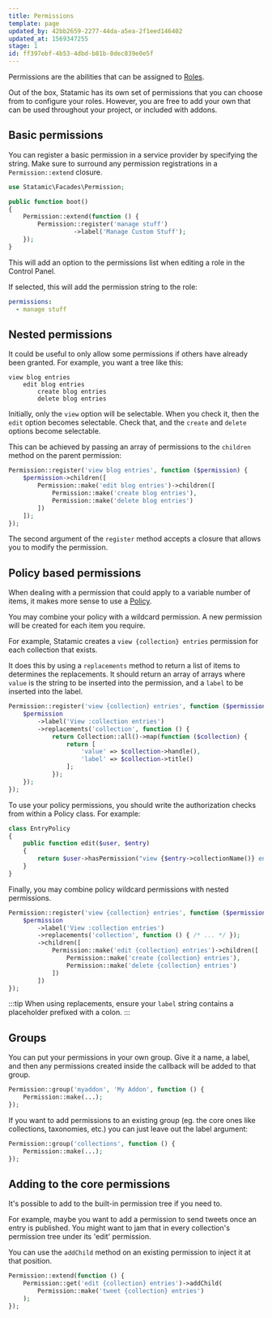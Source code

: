 ```yaml
---
title: Permissions
template: page
updated_by: 42bb2659-2277-44da-a5ea-2f1eed146402
updated_at: 1569347255
stage: 1
id: ff397ebf-4b53-4dbd-b81b-0dec839e0e5f
---
```

Permissions are the abilities that can be assigned to [Roles](/users#permissions).

Out of the box, Statamic has its own set of permissions that you can choose from to configure your roles. However, you are free to add your own that can be used throughout your project, or included with addons.

## Basic permissions

You can register a basic permission in a service provider by specifying the string. Make sure to surround any permission registrations in a `Permission::extend` closure.

``` php
use Statamic\Facades\Permission;

public function boot()
{
    Permission::extend(function () {
        Permission::register('manage stuff')
                  ->label('Manage Custom Stuff');
    });
}
```

This will add an option to the permissions list when editing a role in the Control Panel.

If selected, this will add the permission string to the role:

``` yaml
permissions:
  - manage stuff
```

## Nested permissions

It could be useful to only allow some permissions if others have already been granted. For example, you want a tree like this:

``` files theme:serendipity-light
view blog entries
    edit blog entries
        create blog entries
        delete blog entries
```

Initially, only the `view` option will be selectable. When you check it, then the `edit` option becomes selectable.
Check that, and the `create` and `delete` options become selectable.

This can be achieved by passing an array of permissions to the `children` method on the parent permission:

``` php
Permission::register('view blog entries', function ($permission) {
    $permission->children([
        Permission::make('edit blog entries')->children([
            Permission::make('create blog entries'),
            Permission::make('delete blog entries')
        ])
    ]);
});
```

The second argument of the `register` method accepts a closure that allows you to modify the permission.


## Policy based permissions

When dealing with a permission that could apply to a variable number of items, it makes more sense to use a [Policy](https://laravel.com/docs/authorization#creating-policies).

You may combine your policy with a wildcard permission. A new permission will be created for each item you require.

For example, Statamic creates a `view {collection} entries` permission for each collection that exists.

It does this by using a `replacements` method to return a list of items to determines the replacements. It should return an array of arrays where `value` is the string to be inserted into the permission, and a `label` to be inserted into the label.

``` php
Permission::register('view {collection} entries', function ($permission) {
    $permission
        ->label('View :collection entries')
        ->replacements('collection', function () {
            return Collection::all()->map(function ($collection) {
                return [
                    'value' => $collection->handle(),
                    'label' => $collection->title()
                ];
            });
    });
});
```

To use your policy permissions, you should write the authorization checks from within a Policy class. For example:

``` php
class EntryPolicy
{
    public function edit($user, $entry)
    {
        return $user->hasPermission("view {$entry->collectionName()} entries");
    }
}
```

Finally, you may combine policy wildcard permissions with nested permissions.

``` php
Permission::register('view {collection} entries', function ($permission) {
    $permission
        ->label('View :collection entries')
        ->replacements('collection', function () { /* ... */ });
        ->children([
            Permission::make('edit {collection} entries')->children([
                Permission::make('create {collection} entries'),
                Permission::make('delete {collection} entries')
            ])
        ])
});
```

:::tip
When using replacements, ensure your `label` string contains a placeholder prefixed with a colon.
:::

## Groups

You can put your permissions in your own group. Give it a name, a label, and then any permissions created inside
the callback will be added to that group.

``` php
Permission::group('myaddon', 'My Addon', function () {
    Permission::make(...);
});
```

If you want to add permissions to an existing group (eg. the core ones like collections, taxonomies, etc.) you can
just leave out the label argument:

``` php
Permission::group('collections', function () {
    Permission::make(...);
});
```

## Adding to the core permissions

It's possible to add to the built-in permission tree if you need to.

For example, maybe you want to add a permission to send tweets once an entry is published. You might want to jam
that in every collection's permission tree under its 'edit' permission.

You can use the `addChild` method on an existing permission to inject it at that position.

``` php
Permission::extend(function () {
    Permission::get('edit {collection} entries')->addChild(
        Permission::make('tweet {collection} entries')
    );
});
```
